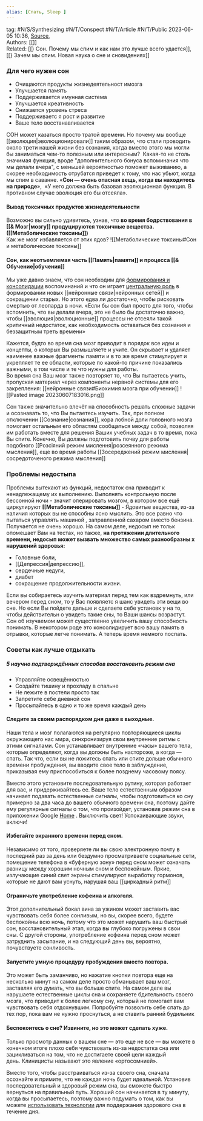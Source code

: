 ```yaml
---
alias: [Спать, Sleep ]  
---
```

tag: #N/S/Synthesizing  #N/T/Conspect #N/T/Article  #N/T/Public
2023-06-05 10:36, [Source](),  
Authors: [[]]   
Related: [[} Сон. Почему мы спим и как нам это лучше всего удается]], [[} Зачем мы спим. Новая наука о сне и сновидениях]]

### Для чего нужен сон 
- Очищаются продукты жизнедеятельност имозга
- Улучшается память
- Поддерживается имунная система
- Улучшается креативность
- Снижается уровень стреса
- Поддерживаетс я рост и развитие
- Ваше тело восстанавливается

СОН может казаться просто тратой времени. Но почему мы вообще [[эволюция|эволюционировали]] таким образом, что стали проводить около трети нашей жизни без сознания, когда вместо этого мы могли бы заниматься чем-то полезным или интересным? 
Какая-то  не столь значимая функция, вроде "дополнительного бонуса вспоминания что мы делали вчера", с меньшей вероятностью поможет выживанию, а скорее необходимость отрубатся приведет к тому, что нас убьют, когда мы спим в саванне.
«**Сон — очень опасная вещь, когда вы находитесь на природе**»,  «У него должна быть базовая эволюционная функция. В противном случае эволюция его бы отсеяла».


#### Вывод токсичных продуктов жизнедеятельности
Возможно вы сильно удивитесь, узнав, что **во время бодрствования в [[& Мозг|мозгу]] продуцируются токсичные вещества. ([[Метаболические токсины]])**  
Как же мозг избавляется от этих ядов? 
![[Метаболические токсины#Сон и метаболические токсины]]

#### Сон, как неотъемлемая часть [[Память|памяти]] и процесса [[& Обучение|обучения]]
Мы уже давно знаем, что сон необходим для [формирования и консолидации](http://www.nature.com/neuro/journal/v16/n2/full/nn.3303.html) воспоминаний и что он играет [центральную роль](http://www.ncbi.nlm.nih.gov/pubmed/17139839) в формировании новых [[нейронные связи|нейронных сетей]] и сокращении старых. Но этого едва ли достаточно, чтобы рисковать смертью от леопарда в ночи. «Если бы сон был просто для того, чтобы вспомнить, что вы делали вчера, это не было бы достаточно важно, чтобы [[эволюция|эволюционные]] процессы не отсеяли такой критичный недостаток, как необходимость оставаться без сознания и беззащитным треть времени» 

Кажется, будто во время сна мозг приводит в порядок все идеи и концепты, о которых Вы размышляете и учите. Он скрывает и удаляет наименее важные фрагменты памяти и в то же время стимулирует и укрепляет те ее области, которые по какой-то причине показались важными, в том числе и те что нужны для работы.  
Во время сна Ваш мозг также повторяет то, что Вы пытаетесь учить, пропуская материал через компоненты нервной системы для его закрепления: [[нейронные связи#Биохимия мозга при обучении]]
![[Pasted image 20230607183016.png]]

Сон также значительно влечёт на способность решать сложные задачи и осознавать то, что Вы пытаетесь изучить. Так, при полном отключении [[Сознание|сознания]], кора лобной доли головного мозга помогает остальным его областям сообщаться между собой, позволяя им работать вместе для решения Ваших учебных задач в то время, пока Вы спите. Конечно, Вы должны подготовить почву для работы подобного [[Розсіяний режим мислення|розсеянного режима мысления]], еще во время работы [[Зосереджений режим мислення|сосредоточеного режима мысления]]



### Проблемы недостыпа
Проблемы вытекают из функций, недостаток сна приводит к ненадлежащему их выполнению.
Выполнять контрольную после бессонной ночи - значит оперировать мозгом, в котором все ещё циркулируют **[[Метаболические токсины]]** - Ядовитые вещества, из-за наличия которых вы не способны ясно мыслить. Это все равно что пытаться управлять машиной , заправленной сахаром вместо бензина. Получается не очень хорошо. 
На самом деле, недосып не тольк опомешает Вам на тестах, но также, **на протяжении длительного времени, недосып может вызвать множество самых разнообразны х нарушений здоровья:**
- Головные боли, 
- [[Депрессия|депрессию]], 
- сердечные недуги, 
- диабет
- сокращение продолжительности жизни.
  


Если вы собираетесь изучить материал перед тем как вздремнуть, или вечером перед сном, то у Вас появляетс я шанс увидеть эти вещи во сне. Но если Вы пойдете дальше и сделаете себе установк у на то, чтобы действительн о увидеть такие сны, то Ваши шансы возрастут. Сон об изучаемом может существенно увеличить вашу способность понимать. В некотором роде это консолидирует всю вашу память в отрывки, которые легче понимать. А теперь время немного поспать.


### Советы как лучше отдыхать

##### 5 научно подтверждённых способов восстановить режим сна
- Управляйте освещённостью
- Создайте тишину и прохладу в спальне
- Не лежите в постели просто так
- Запретите себе дневной сон
- Просыпайтесь в одно и то же время каждый день
#### Следите за своим распорядком дня даже в выходные.
Наши тела и мозг полагаются на регулярно повторяющиеся циклы окружающего нас мира, синхронизируя свои внутренние ритмы с этими сигналами. Сон устанавливает внутренние «часы» вашего тела, которые определяют, когда вы должны быть настороже, а когда — спать. Так что, если вы не ложитесь спать или спите дольше обычного времени пробуждения, вы вводите свое тело в заблуждение, приказывая ему приспособиться к более позднему часовому поясу.

Вместо этого установите последовательную рутину, которая работает для вас, и придерживайтесь ее. Ваше тело естественным образом начинает подавать естественные сигналы, чтобы подготовиться ко сну примерно за два часа до вашего обычного времени сна, поэтому дайте ему регулярные сигналы о том, что произойдет, установив режим сна в приложении Google [Home](https://blog.google/products/google-nest/google-home-app/) . Выключить свет! Успокаивающие звуки, включи!


#### Избегайте экранного времени перед сном.
Независимо от того, проверяете ли вы свою электронную почту в последний раз за день или бездумно просматриваете социальные сети, помещение телефона в «буферную зону» перед сном может означать разницу между хорошим ночным сном и беспокойным. Яркие, излучающие синий свет экраны стимулируют выработку гормонов, которые не дают вам уснуть, нарушая ваш [[циркадный ритм]]

#### Ограничьте употребление кофеина и алкоголя.
Этот дополнительный бокал вина за ужином может заставить вас чувствовать себя более сонливым, но вы, скорее всего, будете беспокойны всю ночь, потому что это может нарушить ваш быстрый сон, восстановительный этап, когда вы глубоко погружены в свои сны. С другой стороны, употребление кофеина перед сном может затруднить засыпание, и на следующий день вы, вероятно, почувствуете сонливость.

#### Запустите умную процедуру пробуждения вместо повтора.
Это может быть заманчиво, но нажатие кнопки повтора еще на несколько минут на самом деле просто обманывает ваш мозг, заставляя его думать, что вы больше спите. На самом деле вы нарушаете естественные циклы сна и сохраняете бдительность своего мозга, что приводит к более легкому сну, который не помогает вам чувствовать себя отдохнувшим.
Попробуйте позволить себе спать до тех пор, пока вам не нужно проснуться, а не ставить ранний будильник

#### Беспокоитесь о сне? Извините, но это может сделать хуже.
Только просмотр данных о вашем сне — это еще не все — вы можете в конечном итоге плохо себя чувствовать из-за недостатка сна или зацикливаться на том, что не достигаете своей цели каждый день. Клиницисты называют это явление «ортосомнией».

Вместо того, чтобы расстраиваться из-за своего сна, сначала осознайте и примите, что не каждая ночь будет идеальной. Установив последовательный и здоровый режим сна, вы сможете быстро вернуться на правильный путь. Хороший сон начинается в ту минуту, когда вы просыпаетесь, поэтому важно подумать о том, как вы можете [использовать технологии](https://blog.google/products/pixel/made-by-google-podcast-season-2/) для поддержания здорового сна в течение дня.